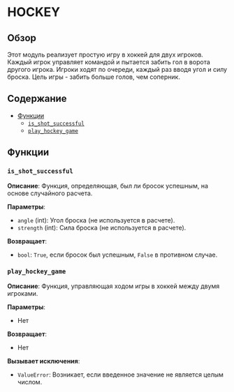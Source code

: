 # HOCKEY

## Обзор

Этот модуль реализует простую игру в хоккей для двух игроков. Каждый игрок управляет командой и пытается забить гол в ворота другого игрока. Игроки ходят по очереди, каждый раз вводя угол и силу броска. Цель игры - забить больше голов, чем соперник.

## Содержание

- [Функции](#Функции)
  - [`is_shot_successful`](#is_shot_successful)
  - [`play_hockey_game`](#play_hockey_game)

## Функции

### `is_shot_successful`

**Описание**:
Функция, определяющая, был ли бросок успешным, на основе случайного расчета.

**Параметры**:
- `angle` (int): Угол броска (не используется в расчете).
- `strength` (int): Сила броска (не используется в расчете).

**Возвращает**:
- `bool`: `True`, если бросок был успешным, `False` в противном случае.

### `play_hockey_game`

**Описание**:
Функция, управляющая ходом игры в хоккей между двумя игроками.

**Параметры**:
   - Нет

**Возвращает**:
   - Нет

**Вызывает исключения**:
   - `ValueError`: Возникает, если введенное значение не является целым числом.